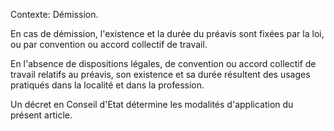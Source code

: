 Contexte: Démission.

En cas de démission, l'existence et la durée du préavis sont fixées par la loi, ou par convention ou accord collectif de travail.

En l'absence de dispositions légales, de convention ou accord collectif de travail relatifs au préavis, son existence et sa durée résultent des usages pratiqués dans la localité et dans la profession.

Un décret en Conseil d'Etat détermine les modalités d'application du présent article.